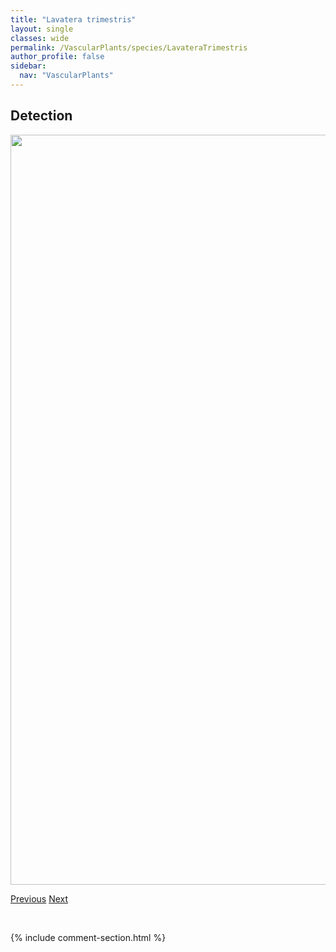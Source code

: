 ```yaml
---
title: "Lavatera trimestris"
layout: single
classes: wide
permalink: /VascularPlants/species/LavateraTrimestris
author_profile: false
sidebar:
  nav: "VascularPlants"
---
```


<h2>Detection</h2>

<a href="https://drive.google.com/uc?export=view&id=1afTynQcEsD01asYCRCzKc_4lNH-gM31s">
<img src="https://drive.google.com/uc?export=view&id=1afTynQcEsD01asYCRCzKc_4lNH-gM31s" height = "1200" width = "800">
</a>


<a href="/DevelopmentWebsite/VascularPlants/species/LathyrusPalustris" class="pagination--pager" title="Lathyrus palustris">Previous</a> <a href="/DevelopmentWebsite/VascularPlants/species/Lavendula" class="pagination--pager" title="Lavendula">Next</a>

<p>&nbsp;</p>

{% include comment-section.html %}
